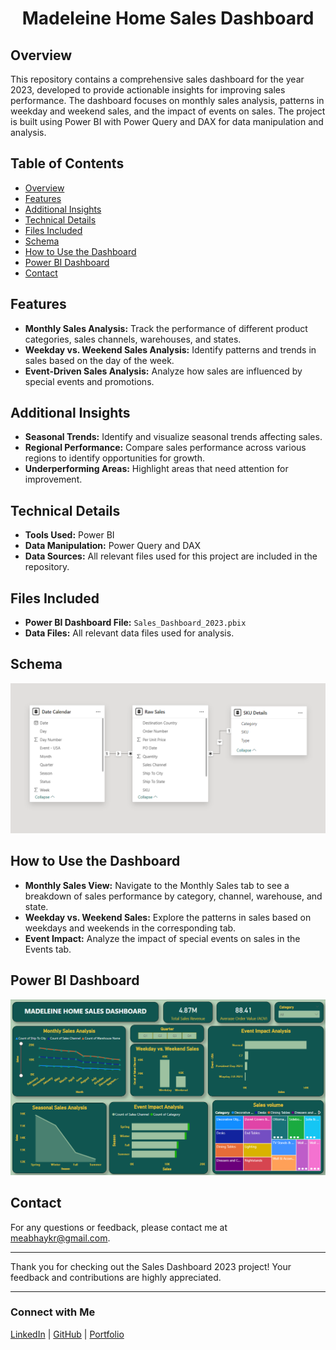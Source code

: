 <h1 align="center">Madeleine Home Sales Dashboard</h1>
  
## Overview

This repository contains a comprehensive sales dashboard for the year 2023, developed to provide actionable insights for improving sales performance. The dashboard focuses on monthly sales analysis, patterns in weekday and weekend sales, and the impact of events on sales. The project is built using Power BI with Power Query and DAX for data manipulation and analysis.

## Table of Contents

- [Overview](#overview)
- [Features](#features)
- [Additional Insights](#additional-insights)
- [Technical Details](#technical-details)
- [Files Included](#files-included)
- [Schema](#schema)
- [How to Use the Dashboard](#how-to-use-the-dashboard)
- [Power BI Dashboard](#power-bi-dashboard)
- [Contact](#contact)

## Features

- **Monthly Sales Analysis:** Track the performance of different product categories, sales channels, warehouses, and states.
- **Weekday vs. Weekend Sales Analysis:** Identify patterns and trends in sales based on the day of the week.
- **Event-Driven Sales Analysis:** Analyze how sales are influenced by special events and promotions.

## Additional Insights

- **Seasonal Trends:** Identify and visualize seasonal trends affecting sales.
- **Regional Performance:** Compare sales performance across various regions to identify opportunities for growth.
- **Underperforming Areas:** Highlight areas that need attention for improvement.

## Technical Details

- **Tools Used:** Power BI
- **Data Manipulation:** Power Query and DAX
- **Data Sources:** All relevant files used for this project are included in the repository.

## Files Included

- **Power BI Dashboard File:** `Sales_Dashboard_2023.pbix`
- **Data Files:** All relevant data files used for analysis.

## Schema
<p align="center">
    <img src="https://github.com/meabhaykr/Madeleine-Home-Sales-Dashboard-Using-Power-Bi/blob/main/Schema.png" alt="Schema.png">
</p>

## How to Use the Dashboard

- **Monthly Sales View:** Navigate to the Monthly Sales tab to see a breakdown of sales performance by category, channel, warehouse, and state.
- **Weekday vs. Weekend Sales:** Explore the patterns in sales based on weekdays and weekends in the corresponding tab.
- **Event Impact:** Analyze the impact of special events on sales in the Events tab.

## Power BI Dashboard

<p align="center">
    <img src="https://github.com/meabhaykr/Madeleine-Home-Sales-Dashboard-Using-Power-Bi/blob/main/Madeleine Home Sales Dashboard.png" alt="Madeleine Home Sales Dashboard">
</p>

## Contact

For any questions or feedback, please contact me at [meabhaykr@gmail.com](mailto:meabhaykr@gmail.com).

---

Thank you for checking out the Sales Dashboard 2023 project! Your feedback and contributions are highly appreciated.


---

### Connect with Me

[LinkedIn](https://www.linkedin.com/in/meabhaykr) | [GitHub](https://github.com/meabhaykr) | [Portfolio](https://meabhaykr.github.io)
